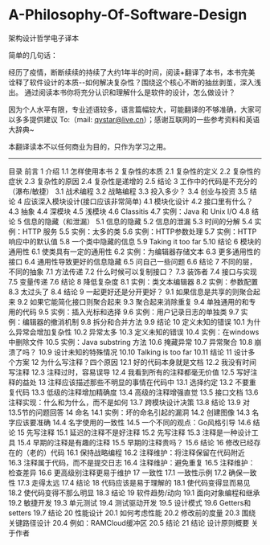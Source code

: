 # A-Philosophy-Of-Software-Design
架构设计哲学电子译本

简单的几句话：

经历了疫情，断断续续的持续了大约1年半的时间，阅读+翻译了本书，本书完美诠释了软件设计的本质--如何解决复杂性？围绕这个核心不断的抽丝剥茧，深入浅出。
通过阅读本书你将充分认识和理解什么是软件的设计，怎么做设计？

因为个人水平有限，专业述语较多，语言篇幅较大，可能翻译的不够准确，大家可以多多提供建议 To:（mail: qystar@live.cn）；感谢互联网的一些参考资料和英语大辞典~

本翻译读本不以任何商业为目的，只作为学习之用。


------------------------------------------------------------------------------------------------------------------------------------

目录
前言
1	介绍
	1.1	怎样使用本书
2	复杂性的本质
	2.1	复杂性的定义
	2.2	复杂性的症状
	2.3	复杂性的原因
	2.4	复杂性是递增的
	2.5	结论
3	工作中的代码是不充分的（瀑布/敏捷）
	3.1	战术编程
	3.2	战略编程
	3.3	投入多少？
	3.4	创业与投资
	3.5	结论
4	应该深入模块设计(接口应该非常简单)
    4.1	模块化设计
	4.2	接口里有什么？
	4.3	抽象
	4.4	深模块
	4.5	浅模块
	4.6	Classitis
	4.7	实例：Java 和 Unix I/O
	4.8	结论
5	信息的隐藏（和泄漏）
	5.1	信息的隐藏
	5.2	信息的泄漏
	5.3	时间的分解
	5.4	实例：HTTP 服务
	5.5	实例：太多的类
	5.6	实例：HTTP参数处理
	5.7	实例：HTTP响应中的默认值
	5.8	一个类中隐藏的信息
	5.9	Taking it too far
	5.10	结论
6	模块的通用性
	6.1	使类具有一定的通用性
	6.2	实例：为编辑器存储文本
	6.3	更多通用性的接口
	6.4	通用性导致更好的信息隐藏
	6.5	问自己一些问题
	6.6	结论
7	不同的层，不同的抽象
	7.1	方法传递
	7.2	什么时候可以复制接口？
	7.3	装饰者
	7.4	接口与实现
	7.5	变量传递
	7.6	结论
8	降低复杂度
	8.1	实例：类文本编辑器
	8.2	实例：参数配置
	8.3	太过头了
	8.4	结论
9	一起更好还是分开更好？
	9.1	如果信息是共享的则聚合起来
	9.2	如果它能简化接口则聚合起来
	9.3	聚合起来消除重复
	9.4	单独通用的和专用的代码
	9.5	实例：插入光标和选择
	9.6	实例：用户记录日志的单独类
	9.7	实例：编辑器的撤消机制
	9.8	拆分和合并方法
	9.9	结论
10	定义未知的错误
10.1	为什么异常会增加复杂性
10.2	异常太多
10.3	定义未知的错误
10.4	实例：在windows中删除文件
10.5	实例：Java substring 方法
10.6	掩藏异常
10.7	异常聚合
10.8	崩溃了吗？
10.9	设计未知的特殊情况
10.10	Talking is too far
10.11	结论
11	设计多个方案
12	为什么写注释？四个原因
12.1	好的代码本身就是文档
12.2	我没有时间写注释
12.3	注释过时，容易误导
12.4	我看到所有的注释都毫无价值
12.5	写好注释的益处
13	注释应该描述那些不明显的事情在代码中
13.1	选择约定
13.2	不要重复代码
13.3	低级的注释增加精确度
13.4	高级的注释增强直觉
13.5	接口文档
13.6	注释实现：什么和为什么，而不是如何
13.7	跨模块设计决策
13.8	结论
13.9	对13.5节的问题回答
14	命名
14.1	实例：坏的命名引起的漏洞
14.2	创建图像
14.3	名字应该要准确
14.4	名字使用的一致性
14.5	一个不同的观点：Go风格引导
14.6	结论
15	先写注释
15.1	延迟的注释不是好注释
15.2	先写注释
15.3	注释是一种设计工具
15.4	早期的注释是有趣的注释
15.5	早期的注释贵吗？
15.6	结论
16	修改已经存在的（老的）代码
16.1	保持战略编程
16.2	注释维护：将注释保留在代码附近  
16.3	注释属于代码，而不是提交日志
16.4	注释维护：避免重复
16.5	注释维护：检查差异
16.6	更高级别注释更易于维护
17	一致性
17.1	一致性示例
17.2	确保一致性
17.3	走得太远
17.4	结论
18	代码应该是易于理解的
18.1	使代码变得显而易见
18.2	使代码变得不那么明显 
18.3	结论
19	软件趋势/动向
19.1	面向对象编程和继承
19.2	敏捷开发
19.3	单元测试
19.4	测试驱动开发
19.5	设计模式
19.6	Getters和setters
19.7	结论
20	性能设计
20.1	如何考虑性能
20.2	修改前的度量
20.3	围绕关键路径设计
20.4	例如：RAMCloud缓冲区
20.5	结论
21	结论
设计原则概要
关于作者


